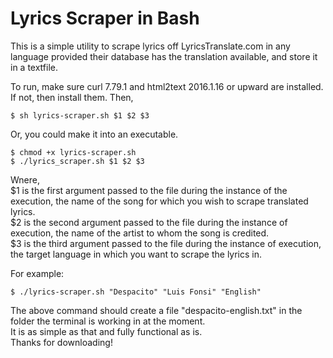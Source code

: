 # Lyrics Scraper in Bash

This is a simple utility to scrape lyrics off LyricsTranslate.com in any language provided their database has the translation available, and store it in a textfile.

To run, make sure curl 7.79.1 and html2text 2016.1.16 or upward are installed. If not, then install them. Then, <br>
```
$ sh lyrics-scraper.sh $1 $2 $3
```
Or, you could make it into an executable. <br>

```
$ chmod +x lyrics-scraper.sh
$ ./lyrics_scraper.sh $1 $2 $3
```
Wnere, <br>
$1 is the first argument passed to the file during the instance of the execution, the name of the song for which you wish to scrape translated lyrics. <br>
$2 is the second argument passed to the file during the instance of execution, the name of the artist to whom the song is credited. <br>
$3 is the third argument passed to the file during the instance of execution, the target language in which you want to scrape the lyrics in.

For example:<br>
```
$ ./lyrics-scraper.sh "Despacito" "Luis Fonsi" "English"
```
The above command should create a file "despacito-english.txt" in the folder the terminal is working in at the moment.<br>
It is as simple as that and fully functional as is. <br>
Thanks for downloading!<br>
